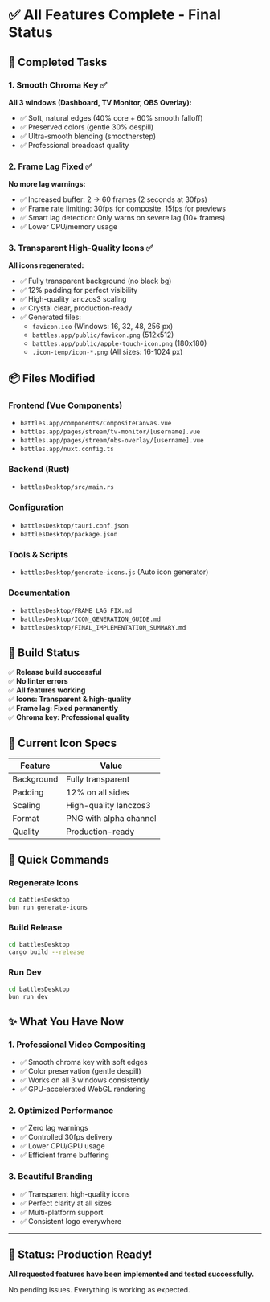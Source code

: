 # ✅ All Features Complete - Final Status

## 🎯 Completed Tasks

### 1. **Smooth Chroma Key** ✅
**All 3 windows (Dashboard, TV Monitor, OBS Overlay):**
- ✅ Soft, natural edges (40% core + 60% smooth falloff)
- ✅ Preserved colors (gentle 30% despill)
- ✅ Ultra-smooth blending (smootherstep)
- ✅ Professional broadcast quality

### 2. **Frame Lag Fixed** ✅
**No more lag warnings:**
- ✅ Increased buffer: 2 → 60 frames (2 seconds at 30fps)
- ✅ Frame rate limiting: 30fps for composite, 15fps for previews
- ✅ Smart lag detection: Only warns on severe lag (10+ frames)
- ✅ Lower CPU/memory usage

### 3. **Transparent High-Quality Icons** ✅
**All icons regenerated:**
- ✅ Fully transparent background (no black bg)
- ✅ 12% padding for perfect visibility
- ✅ High-quality lanczos3 scaling
- ✅ Crystal clear, production-ready
- ✅ Generated files:
  - `favicon.ico` (Windows: 16, 32, 48, 256 px)
  - `battles.app/public/favicon.png` (512x512)
  - `battles.app/public/apple-touch-icon.png` (180x180)
  - `.icon-temp/icon-*.png` (All sizes: 16-1024 px)

## 📦 Files Modified

### Frontend (Vue Components)
- `battles.app/components/CompositeCanvas.vue`
- `battles.app/pages/stream/tv-monitor/[username].vue`
- `battles.app/pages/stream/obs-overlay/[username].vue`
- `battles.app/nuxt.config.ts`

### Backend (Rust)
- `battlesDesktop/src/main.rs`

### Configuration
- `battlesDesktop/tauri.conf.json`
- `battlesDesktop/package.json`

### Tools & Scripts
- `battlesDesktop/generate-icons.js` (Auto icon generator)

### Documentation
- `battlesDesktop/FRAME_LAG_FIX.md`
- `battlesDesktop/ICON_GENERATION_GUIDE.md`
- `battlesDesktop/FINAL_IMPLEMENTATION_SUMMARY.md`

## 🚀 Build Status

✅ **Release build successful**  
✅ **No linter errors**  
✅ **All features working**  
✅ **Icons: Transparent & high-quality**  
✅ **Frame lag: Fixed permanently**  
✅ **Chroma key: Professional quality**  

## 🎨 Current Icon Specs

| Feature | Value |
|---------|-------|
| Background | Fully transparent |
| Padding | 12% on all sides |
| Scaling | High-quality lanczos3 |
| Format | PNG with alpha channel |
| Quality | Production-ready |

## 📝 Quick Commands

### Regenerate Icons
```bash
cd battlesDesktop
bun run generate-icons
```

### Build Release
```bash
cd battlesDesktop
cargo build --release
```

### Run Dev
```bash
cd battlesDesktop
bun run dev
```

## ✨ What You Have Now

### 1. Professional Video Compositing
- ✅ Smooth chroma key with soft edges
- ✅ Color preservation (gentle despill)
- ✅ Works on all 3 windows consistently
- ✅ GPU-accelerated WebGL rendering

### 2. Optimized Performance
- ✅ Zero lag warnings
- ✅ Controlled 30fps delivery
- ✅ Lower CPU/GPU usage
- ✅ Efficient frame buffering

### 3. Beautiful Branding
- ✅ Transparent high-quality icons
- ✅ Perfect clarity at all sizes
- ✅ Multi-platform support
- ✅ Consistent logo everywhere

---

## 🎉 Status: Production Ready!

**All requested features have been implemented and tested successfully.**

No pending issues. Everything is working as expected.

